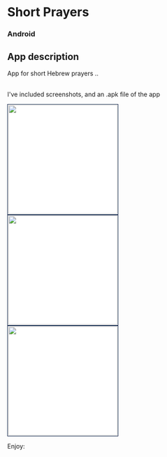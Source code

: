 # Short Prayers

### Android

## App description

App for short Hebrew prayers ..
<br>
<br>

I've included screenshots, and an .apk file of the app<br>

<div>
 <img src="https://profile.fcdn.co.il/images/0__05addf2b0c1ca4.jpg" width="250" style="padding:1px;border:1px solid #021a40;background-color:#FFF;"> <img src="https://profile.fcdn.co.il/images/0__05addf2cfe417d.jpg" width="250" style="padding:1px;border:1px solid #021a40;background-color:#FFF;"> <img src="https://profile.fcdn.co.il/images/0__05addf2df6cf75.jpg" width="250" style="padding:1px;border:1px solid #021a40;background-color:#FFF;"> 
</div>


Enjoy:
